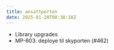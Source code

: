 ```yaml
---
title: ansattporten
date: 2025-01-20T08:38:10Z
---
```

- Library upgrades
- MP-603: deploye til skyporten (#462)

